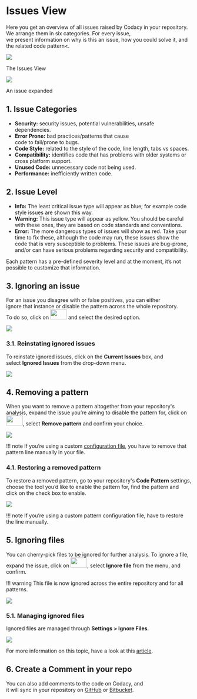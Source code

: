 # Issues View

Here you get an overview of all issues raised by Codacy in your repository. We arrange them in six categories. For every issue, we present information on why is this an issue, how you could solve it, and the related code pattern<.


![](/images/image-0.png)

The Issues View


![](/images/image-1.gif)

An issue expanded


## 1. Issue Categories

- **Security:** security issues, potential vulnerabilities, unsafe dependencies.
- **Error** **Prone:** bad practices/patterns that cause code to fail/prone to bugs.
- **Code Style:** related to the style of the code, line length, tabs vs spaces.
- **Compatibility:** identifies code that has problems with older systems or cross platform support.
- **Unused Code:** unnecessary code not being used.
- **Performance:** inefficiently written code.


## 2. Issue Level

- **Info:** The least critical issue type will appear as blue; for example code style issues are shown this way.
- **Warning:** This issue type will appear as yellow. You should be careful with these ones, they are based on code standards and conventions.
- **Error:** The more dangerous types of issues will show as red. Take your time to fix these, although the code may run, these issues show the code that is very susceptible to problems. These issues are bug-prone, and/or can have serious problems regarding security and compatibility.

Each pattern has a pre-defined severity level and at the moment, it’s not possible to customize that information.


## 3. Ignoring an issue

For an issue you disagree with or false positives, you can either ignore that instance or disable the pattern across the whole repository. To do so, click on <img src="/images/image-2.png" width="45" height="27" /> and select the desired option.

![](/images/image-3.gif)

### 3.1. Reinstating ignored issues

To reinstate ignored issues, click on the **Current Issues** box, and select **Ignored Issues** from the drop-down menu.

![](/images/image-4.gif)


## 4. Removing a pattern

When you want to remove a pattern altogether from your repository's analysis, expand the issue you’re aiming to disable the pattern for, click on <img src="/images/image-2.png" width="45" height="27" />, select **Remove pattern** and confirm your choice.

![](/images/image-5.gif)

!!! note
    If you’re using a custom [configuration file](https://support.codacy.com/hc/en-us/articles/207994335#4-configuration-files), you have to remove that pattern line manually in your file.

### 4.1. Restoring a removed pattern

To restore a removed pattern, go to your repository's **Code Pattern** settings, choose the tool you’d like to enable the pattern for, find the pattern and click on the check box to enable.

![](/images/image-6.gif)

!!! note
    If you’re using a custom pattern configuration file, have to restore the line manually.


## 5. Ignoring files

You can cherry-pick files to be ignored for further analysis. To ignore a file, expand the issue, click on <img src="/images/360012544353/image-2.png" width="45" height="27" />, select **Ignore file** from the menu, and confirm.

!!! warning
    This file is now ignored across the entire repository and for all patterns.

![](/images/image-7.gif)

### 5.1. Managing ignored files

Ignored files are managed through **Settings &gt; Ignore Files**.

![](/images/image-8.gif)

For more information on this topic, have a look at this [article](https://support.codacy.com/hc/en-us/articles/360005097654-Ignore-files-from-Codacy-analysis).


## 6. Create a Comment in your repo

You can also add comments to the code on Codacy, and it will sync in your repository on [GitHub](https://support.codacy.com/hc/en-us/articles/207280219-GitHub-Integration) or [Bitbucket](https://support.codacy.com/hc/en-us/articles/207280239-Bitbucket-Integration).
